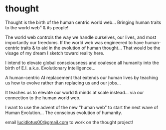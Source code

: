 # thought
Thought is the birth of the human centric world web... 
Bringing human traits to the world web⁴ & its people!

The world web controls the way we handle ourselves, our lives, and most importantly our freedoms.
If the world web was engineered to have human-centric traits & to aid in the evolution of human thought...
That would be the visage of my dream I sketch toward reality here.

I intend to elevate global consciousness and coalesce all humanity into the birth of E.I.
a.k.a.
Evolutionary Intelligence...

A human-centric AI replacement that extends our human lives by teaching us how to evolve rather than replacing us and our jobs...

It teaches us to elevate our world & minds at scale instead... 
via our connection to the human world web.

I want to use the advent of the new "human web" to start the next wave of Human Evolution...
The conscious evolution of humanity.

email lucidlotus00@gmail.com to work on the thought project!
